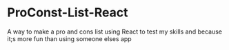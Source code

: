 # ProConst-List-React
 A way to make a pro and cons list using React to test my skills and because it;s more fun than using someone elses app
